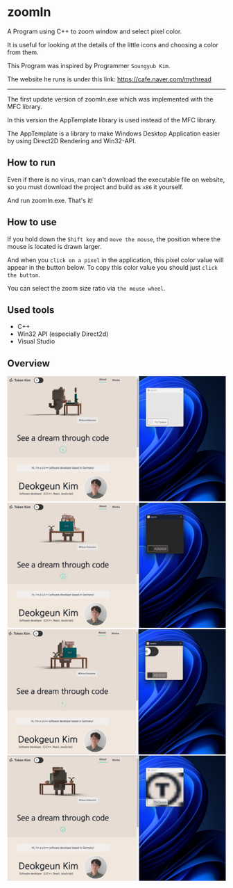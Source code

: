 # zoomIn

A Program using C++ to zoom window and select pixel color.

It is useful for looking at the details of the little icons and choosing a color from them.

This Program was inspired by Programmer `Soungyub Kim`.

The website he runs is under this link: https://cafe.naver.com/mythread

---

The first update version of zoomIn.exe which was implemented with the MFC library.

In this version the AppTemplate library is used instead of the MFC library.

The AppTemplate is a library to make Windows Desktop Application easier by using Direct2D Rendering and Win32-API.

## How to run

Even if there is no virus, man can't download the executable file on website, so you must download the project and build as `x86` it yourself.

And run zoomIn.exe. That's it!

## How to use

If you hold down the `Shift key` and `move the mouse`, the position where the mouse is located is drawn larger.

And when you `click on a pixel` in the application, this pixel color value will appear in the button below. To copy this color value you should just `click the button`.

You can select the zoom size ratio via `the mouse wheel`.

## Used tools

- C++
- Win32 API (especially Direct2d)
- Visual Studio

## Overview

  <img src="./imgs/zoomIn01.png" alt="zoomIn01"/>
  <img src="./imgs/zoomIn02.png" alt="zoomIn02"/>
  <img src="./imgs/zoomIn03.png" alt="zoomIn03"/>
  <img src="./imgs/zoomIn04.png" alt="zoomIn03"/>

